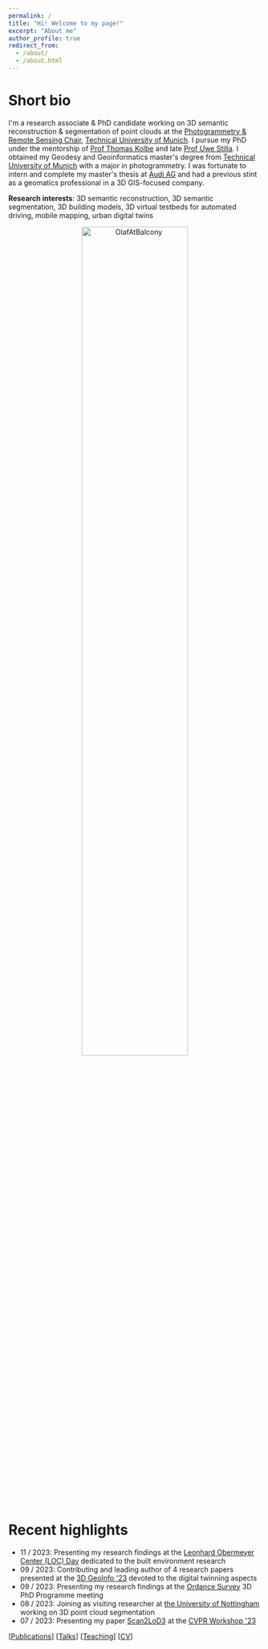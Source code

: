 ```yaml
---
permalink: /
title: "Hi! Welcome to my page!"
excerpt: "About me"
author_profile: true
redirect_from: 
  - /about/
  - /about.html
---
```



Short bio
======

I'm a research associate & PhD candidate working on 3D semantic reconstruction & segmentation of point clouds at the [Photogrammetry & Remote Sensing Chair](https://www.asg.ed.tum.de/en/pf/home/), [Technical University of Munich](https://www.tum.de/en/). 
I pursue my PhD under the mentorship of [Prof Thomas Kolbe](https://scholar.google.com/citations?user=fHuIr30AAAAJ&hl=en&oi=ao) and late [Prof Uwe Stilla](https://scholar.google.com/citations?user=M3beNHEAAAAJ&hl=en). I obtained my Geodesy and Geoinformatics master's degree from [Technical University of Munich](https://www.tum.de/en/) with a major in photogrammetry. I was fortunate to intern and complete my master's thesis at [Audi AG](https://www.audi.com/de/company.html) and had a previous stint as a geomatics professional in a 3D GIS-focused company.

**Research interests**: 3D semantic reconstruction, 3D semantic segmentation, 3D building models, 3D virtual testbeds for automated driving, mobile mapping, urban digital twins

<p align="center">
    <img src="https://github.com/olafwysocki/olafwysocki.github.io/blob/master/images/OlafWysockiHomeOffice.jpg" width="65%" title="OlafAtBalcony"/>
</p>


Recent highlights
======
- 11 / 2023: Presenting my research findings at the [Leonhard Obermeyer Center (LOC) Day](https://www.ed.tum.de/loc/events/center-day/) dedicated to the built environment research
- 09 / 2023: Contributing and leading author of 4 research papers presented at the [3D GeoInfo '23](https://www.3dgeoinfo.org/3dgeoinfo/) devoted to the digital twinning aspects
- 09 / 2023: Presenting my research findings at the [Ordance Survey](https://www.ordnancesurvey.co.uk/) 3D PhD Programme meeting
- 08 / 2023: Joining as visiting researcher at [the University of Nottingham](https://www.nottingham.ac.uk/) working on 3D point cloud segmentation
- 07 / 2023: Presenting my paper [Scan2LoD3](https://openaccess.thecvf.com/content/CVPR2023W/PCV/papers/Wysocki_Scan2LoD3_Reconstructing_Semantic_3D_Building_Models_at_LoD3_Using_Ray_CVPRW_2023_paper.pdf) at the [CVPR Workshop '23](https://cvpr2023.thecvf.com/Conferences/2023) 

[[Publications](https://olafwysocki.github.io/publications/)]  [[Talks](https://olafwysocki.github.io/talks/)] [[Teaching](https://olafwysocki.github.io/teaching/)] [[CV](https://olafwysocki.github.io/cv/)]
